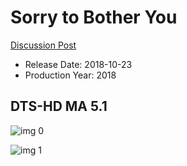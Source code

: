 # Sorry to Bother You

[Discussion Post](https://www.avsforum.com/threads/bass-eq-for-filtered-movies.2995212/post-56994824)

* Release Date: 2018-10-23
* Production Year: 2018

## DTS-HD MA 5.1

![img 0](https://i.imgur.com/O92ZAEO.jpg)

![img 1](https://i.imgur.com/QGBulb7.jpg)

